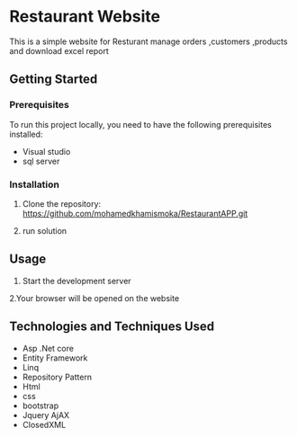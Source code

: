 # Restaurant  Website

This is a simple website for  Resturant manage orders ,customers ,products and download excel report

## Getting Started

### Prerequisites

To run this project locally, you need to have the following prerequisites installed:

- Visual studio
- sql server

### Installation

1. Clone the repository: https://github.com/mohamedkhamismoka/RestaurantAPP.git

2. run solution

## Usage

1. Start the development server


2.Your browser will be opened on the website
## Technologies and Techniques Used

* Asp .Net core
* Entity Framework 
* Linq 
* Repository Pattern
* Html
* css
* bootstrap
* Jquery AjAX
* ClosedXML




